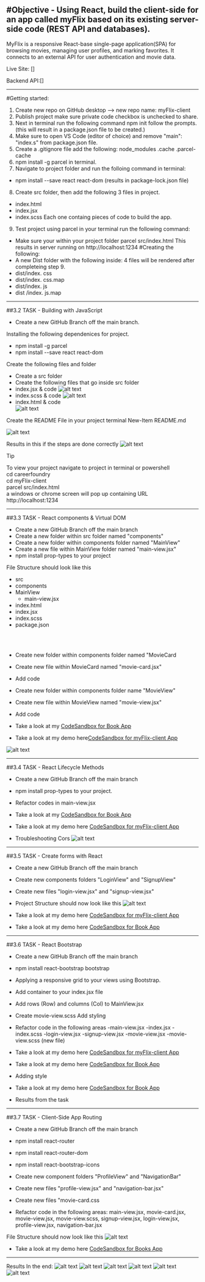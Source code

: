 #Objective - Using React, build the client-side for an app called myFlix based on its existing server-side code (REST API and databases).
------------------------------------------------
MyFlix is a responsive React-base single-page application(SPA) for browsing movies, managing user profiles, and marking favorites.
It connects to an external API for user authentication and movie data.

Live Site: [] <br/>

Backend API:[]<br/>

------------------------------------------------

#Getting started:
1. Create new repo on GitHub desktop --> new repo name: myFlix-client
2. Publish project make sure private code checkbox is unchecked to share.
3. Next in terminal run the following command npm init follow the prompts.
(this will result in a package.json file to be created.)
4. Make sure to open VS Code (editor of choice) and remove "main": "index.s" from package.json file.
5. Create a .gitignore file add the following:
node_modules
.cache
.parcel-cache
6. npm install -g parcel in terminal. 
7. Navigate to project folder and run the folloing command in terminal:
- npm install --save react react-dom (results in package-lock.json file)
8. Create src folder, then add the following 3 files in project.
- index.html
- index.jsx
- index.scss
Each one containg pieces of code to build the app.
9. Test project using parcel in your terminal run the following command:
- Make sure your within your project folder 
parcel src/index.html
This results in server running on http://localhost:1234
#Creating the following:
- A new Dist folder
with the following inside: 4 files will be rendered after completeing step 9.
- dist/index. css 
- dist/index. css.map
- dist/index. js
- dist /index. js.map

-----------------------------------------
##3.2 TASK - Building with JavaScript
- Create a new GitHub Branch off the main branch.<br/>

Installing the following dependenices for project.

- npm install -g parcel
- npm install --save react react-dom

Create the following files and folder
- Create a src folder
- Create the following files that go inside src folder
- index.jsx & code
![alt text](<4 - create new file index jsx add code.png>)
- index.scss & code
![alt text](<5 - create new file index scss add code.png>) <br/>
- index.html & code <br/>
![alt text](<6 - create new file index html add code.png>) 

Create the README File in your project terminal
New-Item README.md

![alt text](<3 - Creating README files for github projects.png>)

Results in this if the steps are done correctly
![alt text](<2 - Results after creating 3 index files.png>)

>[!Tip]
> To view your project navigate to project in terminal or powershell <br/>
> cd careerfoundry <br/>
> cd myFlix-client <br/>
> parcel src/index.html <br/>
> a windows or chrome screen will pop up containing URL http://localhost:1234 <br/>
------------------------------------------
##3.3 TASK - React components & Virtual DOM

- Create a new GitHub Branch off the main branch
- Create a new folder within src folder named "components"
- Create a new folder within components folder named "MainView"
- Create a new file within MainView folder named "main-view.jsx"
- npm install prop-types to your project 

File Structure should look like this
 - src 
 - components
 - MainView
    - main-view.jsx
 - index.html
 - index.jsx
 - index.scss
 - package.json

<br/>
<br/>

- Create new folder within components folder named "MovieCard 
- Create new file within MovieCard named "movie-card.jsx" 
- Add code 

- Create new folder within components folder name "MovieView"
- Create new file within MovieView named "movie-view.jsx"
- Add code 

- Take a look at my [CodeSandbox for Book App](https://codesandbox.io/p/sandbox/3-3-react-components-project-setup-forked-1-4wnhgr)
- Take a look at my demo here[CodeSandbox for myFlix-client App](https://codesandbox.io/p/sandbox/3-3-project-setup-for-myflix-final-task-2-)


![alt text](<Results from task.png>)

---------------------------------------------
##3.4 TASK - React Lifecycle Methods

- Create a new GitHub Branch off the main branch
- npm install prop-types to your project.

- Refactor codes in main-view.jsx

- Take a look at my [CodeSandbox for Book App](https://codesandbox.io/p/sandbox/sweet-dream-6qzvwp)
- Take a look at my demo here [CodeSandbox for myFlix-client App](https://codesandbox.io/p/sandbox/elastic-bush-29x56h)

- Troubleshooting Cors
![alt text](<troubleshoot cors.png>)

---------------------------------------------
##3.5 TASK - Create forms with React

- Create a new GitHub Branch off the main branch
- Create new components folders "LoginView" and "SignupView"
- Create new files "login-view.jsx" and "signup-view.jsx"

- Project Structure should now look like this 
![alt text](<file structure 35.png>)


- Take a look at my demo here [CodeSandbox for myFlix-client App](https://codesandbox.io/p/sandbox/elated-nova-scxvh8)
- Take a look at my demo here [CodeSandbox for Book App](https://codesandbox.io/p/sandbox/3-5-books-app-react-demo-forked-7-l4n9h7)


-----------------------------------------------
##3.6 TASK - React Bootstrap

- Create a new GitHub Branch off the main branch
- npm install react-bootstrap bootstrap
- Applying a responsive grid to your views using Bootstrap.
- Add container to your index.jsx file
- Add rows (Row) and columns (Col) to MainView.jsx
- Create movie-view.scss Add styling

- Refactor code in the following areas
 -main-view.jsx
 -index.jsx
 -index.scss
 -login-view.jsx
 -signup-view.jsx
 -movie-view.jsx
 -movie-view.scss (new file)

- Take a look at my demo here [CodeSandbox for myFlix-client App](https://codesandbox.io/p/sandbox/3-6-final-task-vldk7s)
- Take a look at my demo here [CodeSandbox for Book App](https://codesandbox.io/p/sandbox/delicate-cookies-kdl337)
- Adding style 
- Take a look at my demo here [CodeSandbox for Book App](https://codesandbox.io/p/sandbox/3-6-books-app-react-demo-8-nm46qx)

- Results from the task <br/>


------------------------------------------------
##3.7 TASK - Client-Side App Routing

- Create a new GitHub Branch off the main branch
- npm install react-router
- npm install react-router-dom
- npm install react-bootstrap-icons

- Create new component folders "ProfileView" and "NavigationBar"
- Create new files "profile-view.jsx" and "navigation-bar.jsx"
- Create new files "movie-card.css

- Refactor code in the following areas:
main-view.jsx, movie-card.jsx, movie-view.jsx, movie-view.scss, signup-view.jsx, login-view.jsx, profile-view.jsx, navigation-bar.jsx

File Structure should now look like this 
![alt text](<file structure 37.png>)

- Take a look at my demo here [CodeSandbox for Books App](https://codesandbox.io/p/sandbox/3-7-routing-starting-repo-forked-hkfkqz)

------------------------------------------------
Results In the end:
![alt text](<LoginView to myFlix.png>)
![alt text](<SignupView to myFlix.png>)
![alt text](<MainView to myFlix.png>)
![alt text](movieview.png)
![alt text](<ProfileView to myFlix.png>)
![alt text](<ProfileView to myFlix 2.png>)